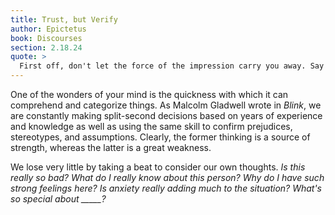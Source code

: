 ```yaml
---
title: Trust, but Verify
author: Epictetus
book: Discourses
section: 2.18.24
quote: >
  First off, don't let the force of the impression carry you away. Say to it, 'hold up a bit and let me see who you are and where you are from—let me put you to the test.
---
```


One of the wonders of your mind is the quickness with which it can comprehend and categorize things. As Malcolm Gladwell wrote in _Blink_, we are constantly making split-second decisions based on years of experience and knowledge as well as using the same skill to confirm prejudices, stereotypes, and assumptions. Clearly, the former thinking is a source of strength, whereas the latter is a great weakness.

We lose very little by taking a beat to consider our own thoughts. _Is this really so bad?_ _What do I really know about this person?_ _Why do I have such strong feelings here?_ _Is anxiety really adding much to the situation?_ _What's so special about \_\_\_\_\_?_
